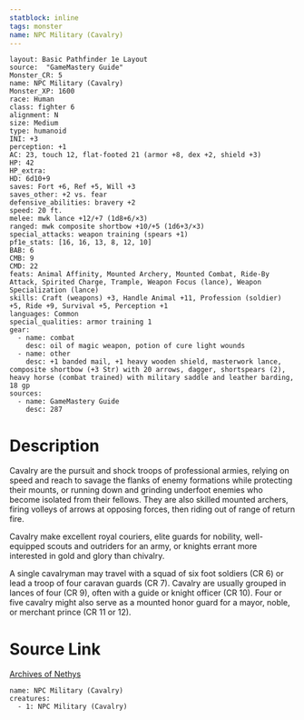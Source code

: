 ```yaml
---
statblock: inline
tags: monster
name: NPC Military (Cavalry)
---
```

```statblock
layout: Basic Pathfinder 1e Layout
source:  "GameMastery Guide"
Monster_CR: 5
name: NPC Military (Cavalry)
Monster_XP: 1600
race: Human
class: fighter 6
alignment: N
size: Medium
type: humanoid
INI: +3
perception: +1
AC: 23, touch 12, flat-footed 21 (armor +8, dex +2, shield +3)
HP: 42
HP_extra: 
HD: 6d10+9
saves: Fort +6, Ref +5, Will +3
saves_other: +2 vs. fear
defensive_abilities: bravery +2
speed: 20 ft.
melee: mwk lance +12/+7 (1d8+6/×3)
ranged: mwk composite shortbow +10/+5 (1d6+3/×3)
special_attacks: weapon training (spears +1)
pf1e_stats: [16, 16, 13, 8, 12, 10]
BAB: 6
CMB: 9
CMD: 22
feats: Animal Affinity, Mounted Archery, Mounted Combat, Ride-By Attack, Spirited Charge, Trample, Weapon Focus (lance), Weapon Specialization (lance)
skills: Craft (weapons) +3, Handle Animal +11, Profession (soldier) +5, Ride +9, Survival +5, Perception +1
languages: Common
special_qualities: armor training 1
gear:
  - name: combat
    desc: oil of magic weapon, potion of cure light wounds
  - name: other
    desc: +1 banded mail, +1 heavy wooden shield, masterwork lance, composite shortbow (+3 Str) with 20 arrows, dagger, shortspears (2), heavy horse (combat trained) with military saddle and leather barding, 18 gp
sources:
  - name: GameMastery Guide
    desc: 287
```
# Description
Cavalry are the pursuit and shock troops of professional armies, relying on speed and reach to savage the flanks of enemy formations while protecting their mounts, or running down and grinding underfoot enemies who become isolated from their fellows. They are also skilled mounted archers, firing volleys of arrows at opposing forces, then riding out of range of return fire.

Cavalry make excellent royal couriers, elite guards for nobility, well-equipped scouts and outriders for an army, or knights errant more interested in gold and glory than chivalry.

A single cavalryman may travel with a squad of six foot soldiers (CR 6) or lead a troop of four caravan guards (CR 7). Cavalry are usually grouped in lances of four (CR 9), often with a guide or knight officer (CR 10). Four or five cavalry might also serve as a mounted honor guard for a mayor, noble, or merchant prince (CR 11 or 12).
# Source Link
[Archives of Nethys](https://aonprd.com/NPCDisplay.aspx?ItemName=Military%20(Cavalry))
```encounter-table
name: NPC Military (Cavalry)
creatures:
  - 1: NPC Military (Cavalry)
```
